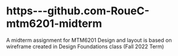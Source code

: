# https---github.com-RoueC-mtm6201-midterm
A midterm assignment for MTM6201
Design and layout is based on wireframe created in Design Foundations class (Fall 2022 Term)

